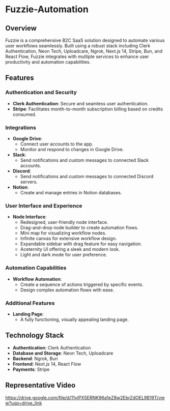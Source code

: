 # Fuzzie-Automation

## Overview

Fuzzie is a comprehensive B2C SaaS solution designed to automate various user workflows seamlessly. Built using a robust stack including Clerk Authentication, Neon Tech, Uploadcare, Ngrok, Next.js 14, Stripe, Bun, and React Flow, Fuzzie integrates with multiple services to enhance user productivity and automation capabilities.

## Features

### Authentication and Security
- **Clerk Authentication**: Secure and seamless user authentication.
- **Stripe**: Facilitates month-to-month subscription billing based on credits consumed.

### Integrations
- **Google Drive**: 
  - Connect user accounts to the app.
  - Monitor and respond to changes in Google Drive.
- **Slack**:
  - Send notifications and custom messages to connected Slack accounts.
- **Discord**:
  - Send notifications and custom messages to connected Discord servers.
- **Notion**:
  - Create and manage entries in Notion databases.

### User Interface and Experience
- **Node Interface**:
  - Redesigned, user-friendly node interface.
  - Drag-and-drop node builder to create automation flows.
  - Mini map for visualizing workflow nodes.
  - Infinite canvas for extensive workflow design.
  - Expandable sidebar with drag feature for easy navigation.
  - Aceternity UI offering a sleek and modern look.
  - Light and dark mode for user preference.

### Automation Capabilities
- **Workflow Automation**:
  - Create a sequence of actions triggered by specific events.
  - Design complex automation flows with ease.
  
### Additional Features
- **Landing Page**:
  - A fully functioning, visually appealing landing page.

## Technology Stack

- **Authentication**: Clerk Authentication
- **Database and Storage**: Neon Tech, Uploadcare
- **Backend**: Ngrok, Bun
- **Frontend**: Next.js 14, React Flow
- **Payments**: Stripe

## Representative Video
https://drive.google.com/file/d/11yiPX5ERNK96a1eZ8w2EbrZdOEL9B19T/view?usp=drive_link
